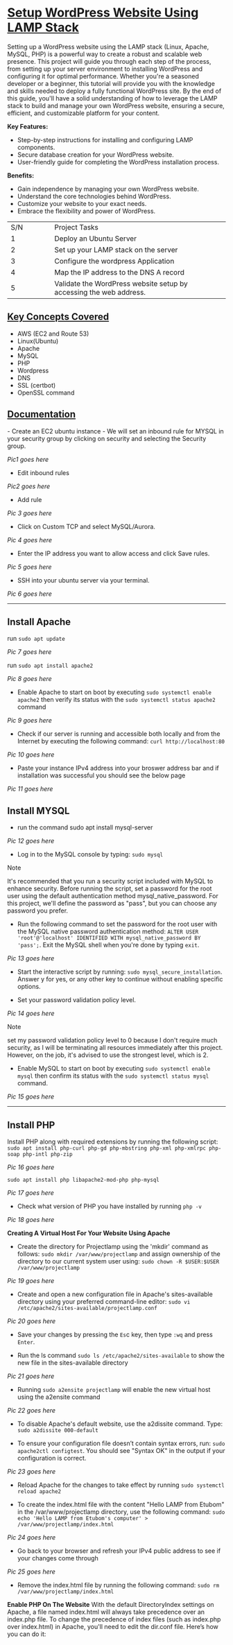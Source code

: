 <u>

# Setup WordPress Website Using LAMP Stack

</u>

Setting up a WordPress website using the LAMP stack (Linux, Apache, MySQL, PHP) is a powerful way to create a robust and scalable web presence. This project will guide you through each step of the process, from setting up your server environment to installing WordPress and configuring it for optimal performance. Whether you're a seasoned developer or a beginner, this tutorial will provide you with the knowledge and skills needed to deploy a fully functional WordPress site. By the end of this guide, you'll have a solid understanding of how to leverage the LAMP stack to build and manage your own WordPress website, ensuring a secure, efficient, and customizable platform for your content.

<strong>Key Features:</strong>

- Step-by-step instructions for installing and configuring LAMP components.
- Secure database creation for your WordPress website.
- User-friendly guide for completing the WordPress installation process.

<strong>Benefits:</strong>

- Gain independence by managing your own WordPress website.
- Understand the core technologies behind WordPress.
- Customize your website to your exact needs.
- Embrace the flexibility and power of WordPress.

<table>

<tr>
<td width="20%">S/N</td>
<td width="80%">Project Tasks</td>
</tr>
<tr>
<td>1</td>
<td>Deploy an Ubuntu Server</td>
</tr>
<tr>
<td>2</td>
<td>Set up your LAMP stack on the server</td>
</tr>
<tr>
<td>3</td>
<td>Configure the wordpress Application</td>
</tr>
<tr>
<td>4</td>
<td>Map the IP address to the DNS A record</td>
</tr>
<tr>
<td>5</td>
<td>Validate the WordPress website setup by accessing the web address.</td>
</tr>
</table>

<u>

## Key Concepts Covered

</u>

- AWS (EC2 and Route 53)
- Linux(Ubuntu)
- Apache
- MySQL
- PHP
- Wordpress
- DNS
- SSL (certbot)
- OpenSSL command

<u>

## Documentation

</u>
- Create an EC2 ubuntu instance
- We will set an inbound rule for MYSQL in your security group by clicking on security and selecting the Security group.

_Pic1 goes here_

- Edit inbound rules

_Pic2 goes here_

- Add rule

_Pic 3 goes here_

- Click on Custom TCP and select MySQL/Aurora.

_Pic 4 goes here_

- Enter the IP address you want to allow access and click Save rules.

_Pic 5 goes here_

- SSH into your ubuntu server via your terminal.

_Pic 6 goes here_

---

## Install Apache

run `sudo apt update`

_Pic 7 goes here_

run `sudo apt install apache2`

_Pic 8 goes here_

- Enable Apache to start on boot by executing `sudo systemctl enable apache2` then verify its status with the `sudo systemctl status apache2` command

_Pic 9 goes here_

- Check if our server is running and accessible both locally and from the Internet by executing the following command: `curl http://localhost:80`

_Pic 10 goes here_

- Paste your instance IPv4 address into your broswer address bar and if installation was successful you should see the below page

_Pic 11 goes here_

## Install MYSQL

- run the command sudo apt install mysql-server

_Pic 12 goes here_

- Log in to the MySQL console by typing: `sudo mysql`

> [!NOTE]
> It's recommended that you run a security script included with MySQL to enhance security. Before running the script, set a password for the root user using the default authentication method mysql_native_password. For this project, we'll define the password as "pass", but you can choose any password you prefer.

- Run the following command to set the password for the root user with the MySQL native password authentication method: `ALTER USER 'root'@'localhost' IDENTIFIED WITH mysql_native_password BY 'pass';`. Exit the MySQL shell when you're done by typing `exit`.

_Pic 13 goes here_

- Start the interactive script by running: `sudo mysql_secure_installation`. Answer y for yes, or any other key to continue without enabling specific options.

- Set your password validation policy level.

_Pic 14 goes here_

> [!NOTE]
> set my password validation policy level to 0 because I don't require much security, as I will be terminating all resources immediately after this project. However, on the job, it's advised to use the strongest level, which is 2.

- Enable MySQL to start on boot by executing `sudo systemctl enable mysql` then confirm its status with the `sudo systemctl status mysql` command.

_Pic 15 goes here_

---

## Install PHP

Install PHP along with required extensions by running the following script: `sudo apt install php-curl php-gd php-mbstring php-xml php-xmlrpc php-soap php-intl php-zip`

_Pic 16 goes here_

`sudo apt install php libapache2-mod-php php-mysql`

_Pic 17 goes here_

- Check what version of PHP you have installed by running `php -v`

_Pic 18 goes here_

<strong>Creating A Virtual Host For Your Website Using Apache</strong>

- Create the directory for Projectlamp using the 'mkdir' command as follows: `sudo mkdir /var/www/projectlamp` and assign ownership of the directory to our current system user using: `sudo chown -R $USER:$USER /var/www/projectlamp`

_Pic 19 goes here_

- Create and open a new configuration file in Apache's sites-available directory using your preferred command-line editor: `sudo vi /etc/apache2/sites-available/projectlamp.conf`

_Pic 20 goes here_

- Save your changes by pressing the `Es`c key, then type `:wq` and press `Enter`.

- Run the ls command `sudo ls /etc/apache2/sites-available` to show the new file in the sites-available directory

_Pic 21 goes here_

- Running `sudo a2ensite projectlamp` will enable the new virtual host using the a2ensite command

_Pic 22 goes here_

- To disable Apache's default website, use the a2dissite command. Type: `sudo a2dissite 000-default`

- To ensure your configuration file doesn’t contain syntax errors, run: `sudo apache2ctl configtest`. You should see "Syntax OK" in the output if your configuration is correct.

_Pic 23 goes here_

- Reload Apache for the changes to take effect by running `sudo systemctl reload apache2`

- To create the index.html file with the content "Hello LAMP from Etubom" in the /var/www/projectlamp directory, use the following command: `sudo echo 'Hello LAMP from Etubom's computer' > /var/www/projectlamp/index.html`

_Pic 24 goes here_

- Go back to your browser and refresh your IPv4 public address to see if your changes come through

_Pic 25 goes here_

- Remove the index.html file by running the following command: `sudo rm /var/www/projectlamp/index.html`

<strong>Enable PHP On The Website</strong>
With the default DirectoryIndex settings on Apache, a file named index.html will always take precedence over an index.php file. To change the precedence of index files (such as index.php over index.html) in Apache, you'll need to edit the dir.conf file. Here’s how you can do it:

